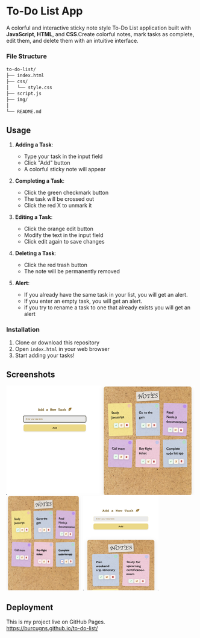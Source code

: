 # To-Do List App

A colorful and interactive sticky note style To-Do List application built with **JavaScript**, **HTML**, and **CSS**.Create colorful notes, mark tasks as complete, edit them, and delete them with an intuitive interface.

### File Structure

```
to-do-list/
├── index.html
├── css/
│   └── style.css
├── script.js
├── img/
│
└── README.md
```

## Usage

1. **Adding a Task**:

   - Type your task in the input field
   - Click "Add" button
   - A colorful sticky note will appear

2. **Completing a Task**:

   - Click the green checkmark button
   - The task will be crossed out
   - Click the red X to unmark it

3. **Editing a Task**:

   - Click the orange edit button
   - Modify the text in the input field
   - Click edit again to save changes

4. **Deleting a Task**:

   - Click the red trash button
   - The note will be permanently removed

5. **Alert**:
   - If you already have the same task in your list, you will get an alert.
   - If you enter an empty task, you will get an alert.
   - if you try to rename a task to one that already exists you will get an alert

### Installation

1. Clone or download this repository
2. Open `index.html` in your web browser
3. Start adding your tasks!

## Screenshots

<img src="./img/todo-list-img3.png" alt="Example image" width="500" height="290" />
<br>
<img src="./img/todo-list-img2.png" alt="Example image" width="200" height="250" />
<img src="./img/todo-list-img.png" alt="Example image" width="200" height="250"/>

## Deployment

This is my project live on GitHub Pages.<br>
https://burcugns.github.io/to-do-list/
